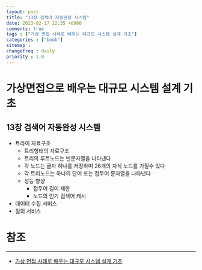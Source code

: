 ```yaml
---
layout: post
title: "13장 검색어 자동완성 시스템"
date: 2023-02-17 22:35 +0900
comments: true
tags : ["가상 면접 사례로 배우는 대규모 시스템 설계 기초"]
categories : ["book"]
sitemap :
changefreq : daily
priority : 1.0
---
```


# 가상면접으로 배우는 대규모 시스템 설계 기초
## 13장 검색어 자동완성 시스템

* 트라이 자료구조
  * 트리형태의 자료구조
  * 트리의 루트노드는 빈문자열을 나타낸다
  * 각 노드는 글자 하나를 저장하며 26개의 자식 노드를 가질수 있다
  * 각 트리노드는 하나의 단어 또는 접두어 문자열을 나타낸다
  * 성능 향샹
    * 접두어 길이 제한
    * 노드의 인기 검색어 캐시
* 데이터 수집 서비스
* 질의 서비스


# 참조

-----
* [가상 면접 사례로 배우는 대규모 시스템 설계 기초](http://www.yes24.com/Product/Goods/102819435)
